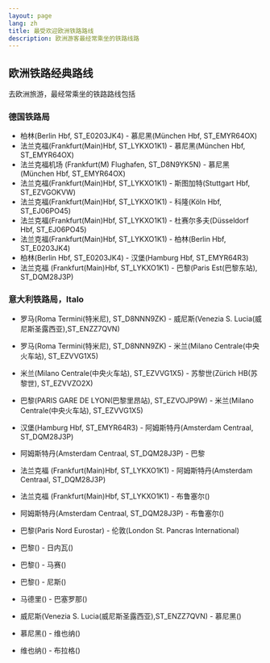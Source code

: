 ```yaml
---
layout: page
lang: zh
title: 最受欢迎欧洲铁路路线
description: 欧洲游客最经常乘坐的铁路线路
---
```


##  欧洲铁路经典路线
去欧洲旅游，最经常乘坐的铁路路线包括

### 德国铁路局
*   柏林(Berlin Hbf, ST_E0203JK4) - 慕尼黑(München Hbf, ST_EMYR64OX)
*   法兰克福(Frankfurt(Main)Hbf, ST_LYKXO1K1) - 慕尼黑(München Hbf, ST_EMYR64OX)
*   法兰克福机场 (Frankfurt(M) Flughafen, ST_D8N9YK5N) - 慕尼黑(München Hbf, ST_EMYR64OX)
*   法兰克福(Frankfurt(Main)Hbf, ST_LYKXO1K1) - 斯图加特(Stuttgart Hbf, ST_EZVGOKVW)
*   法兰克福(Frankfurt(Main)Hbf, ST_LYKXO1K1) - 科隆(Köln Hbf, ST_EJ06PO45)
*   法兰克福(Frankfurt(Main)Hbf, ST_LYKXO1K1) - 杜赛尔多夫(Düsseldorf Hbf, ST_EJ06PO45)
*   法兰克福(Frankfurt(Main)Hbf, ST_LYKXO1K1) - 柏林(Berlin Hbf, ST_E0203JK4)
*   柏林(Berlin Hbf, ST_E0203JK4) - 汉堡(Hamburg Hbf, ST_EMYR64R3)
*   法兰克福 (Frankfurt(Main)Hbf, ST_LYKXO1K1) - 巴黎(Paris Est(巴黎东站), ST_DQM28J3P)

### 意大利铁路局，Italo
*   罗马(Roma Termini(特米尼), ST_D8NNN9ZK) - 威尼斯(Venezia S. Lucia(威尼斯圣露西亚),ST_ENZZ7QVN)
*   罗马(Roma Termini(特米尼), ST_D8NNN9ZK) - 米兰(Milano Centrale(中央火车站), ST_EZVVG1X5)
*   米兰(Milano Centrale(中央火车站), ST_EZVVG1X5) - 苏黎世(Zürich HB(苏黎世), ST_EZVVZO2X)
*   巴黎(PARIS GARE DE LYON(巴黎里昂站), ST_EZVOJP9W) - 米兰(Milano Centrale(中央火车站), ST_EZVVG1X5)




*   汉堡(Hamburg Hbf, ST_EMYR64R3) - 阿姆斯特丹(Amsterdam Centraal, ST_DQM28J3P)
*   阿姆斯特丹(Amsterdam Centraal, ST_DQM28J3P) - 巴黎
*   法兰克福 (Frankfurt(Main)Hbf, ST_LYKXO1K1) - 阿姆斯特丹(Amsterdam Centraal, ST_DQM28J3P)
*   法兰克福 (Frankfurt(Main)Hbf, ST_LYKXO1K1) - 布鲁塞尔()
*   阿姆斯特丹(Amsterdam Centraal, ST_DQM28J3P) - 布鲁塞尔()
*   巴黎(Paris Nord Eurostar) - 伦敦(London St. Pancras International)
*   巴黎() - 日内瓦()
*   巴黎() - 马赛()
*   巴黎() - 尼斯()
*   马德里() - 巴塞罗那()
*   威尼斯(Venezia S. Lucia(威尼斯圣露西亚),ST_ENZZ7QVN) - 慕尼黑()
*   慕尼黑() - 维也纳()
*   维也纳() - 布拉格()
